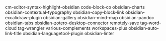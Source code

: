 cm-editor-syntax-highlight-obsidian
code-block-co
obsidian-charts
obsidian-contextual-typography
obsidian-copy-block-link
obsidian-excalidraw-plugin
obsidian-gallery
obsidian-mind-map
obsidian-pandoc
obsidian-tabs
obsidian-zotero-desktop-connector
remotely-save
tag-word-cloud
tag-wrangler
various-complements
workspaces-plus
obsidian-auto-link-title
obsidian-languagetool-plugin
obsidian-linter